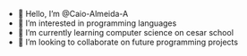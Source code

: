 - 👋 Hello, I’m @Caio-Almeida-A
- 👀 I’m interested in programming languages
- 🌱 I’m currently learning computer science on cesar school
- 💞️ I’m looking to collaborate on future programming projects

